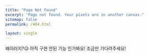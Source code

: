 ```yaml
---
title: "Page Not Found"
excerpt: "Page not found. Your pixels are in another canvas."
sitemap: false
permalink: /404.html

layout: single
---
```


왜이러지?😥
아직 구현 안된 기능 인가봐요!
조금만 기다려주세요!

<script>
  var GOOG_FIXURL_LANG = 'en';
  var GOOG_FIXURL_SITE = '{{ site.url }}'
</script>
<script src="https://linkhelp.clients.google.com/tbproxy/lh/wm/fixurl.js">
</script>
